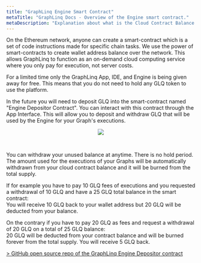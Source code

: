 ```yaml
---
title: "GraphLinq Engine Smart Contract"
metaTitle: "GraphLinq Docs - Overview of the Engine smart contract."
metaDescription: "Explanation about what is the Cloud Contract Balance."
---
```


On the Ethereum network, anyone can create a smart-contract which is a set of code instructions made for specific chain tasks.
We use the power of smart-contracts to create wallet address balance over the network. This allows GraphLinq to function as an on-demand cloud computing service where you only pay for execution, not server costs.

For a limited time only the GraphLinq App, IDE, and Engine is being given away for free. This means that you do not need to hold any GLQ token to use the platform.

In the future you will need to deposit GLQ into the smart-contract named "Engine Depositor Contract". You can interact with this contract through the App Interface. This will allow you to deposit and withdraw GLQ that will be used by the Engine for your Graph's executions.

<center>
<img src="https://betatest.jr00t.com/deposit.png"
     style="margin-bottom:30px;" />
</center>

You can withdraw your unused balance at anytime. There is no hold period. The amount used for the executions of your Graphs will be automatically withdrawn from your cloud contract balance and it will be burned from the total supply.

If for example you have to pay 10 GLQ fees of executions and you requested a withdrawal of 10 GLQ and have a 25 GLQ total balance in the smart contract:<br/>
You will receive 10 GLQ back to your wallet address but 20 GLQ will be deducted from your balance.

On the contrary if you have to pay 20 GLQ as fees and request a withdrawal of 20 GLQ on a total of 25 GLQ balance:<br/>
20 GLQ will be deducted from your contract balance and will be burned forever from the total supply. You will receive 5 GLQ back.

<a href="https://github.com/GraphLinq/GraphLinq.EngineDepositorContract">> GitHub open source repo of the GraphLinq Engine Depositor contract</a>